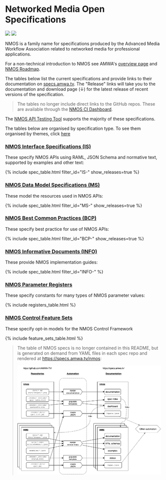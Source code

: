# Networked Media Open Specifications

<a href="https://github.com/AMWA-TV/nmos/actions?query=workflow%3ALint"><img src="https://github.com/AMWA-TV/nmos/workflows/Lint/badge.svg"/></a> 
<a href="https://github.com/AMWA-TV/nmos/actions?query=workflow%3ARender"><img src="https://github.com/AMWA-TV/nmos/workflows/Render/badge.svg"/></a> 

<!-- INTRO-START -->

NMOS is a family name for specifications produced by the Advanced Media Workflow Association related to networked media for professional applications.

For a non-technical introduction to NMOS see AMWA's [overview page](https://www.amwa.tv/nmos-overview) and [NMOS Roadmap](https://static.amwa.tv/nmos-roadmap-version-2(2023-08-07).pdf).

The tables below list the current specifications and provide links to their documentation on [specs.amwa.tv](https://specs.amwa.tv). The "Release" links will take you to the documentation and download page (↓) for the latest release of recent versions of the specification.

> The tables no longer include direct links to the GitHub repos. These are available through the [NMOS CI Dashboard](https://specs.amwa.tv/nmos-dashboard/dashboard.html).

The [NMOS API Testing Tool](https://specs.amwa.tv/nmos-testing) supports the majority of these specifications.

The tables below are organised by specification type. To see them organised by themes, click [here](themes.html)


### [NMOS Interface Specifications (IS)](is/)

These specify NMOS APIs using RAML, JSON Schema and normative text, supported by examples and other text:

{% include spec_table.html filter_id="IS-" show_releases=true %}

### [NMOS Data Model Specifications (MS)](ms/)

These model the resources used in NMOS APIs:

{% include spec_table.html filter_id="MS-" show_releases=true %}

### [NMOS Best Common Practices (BCP)](bcp/)

These specify best practice for use of NMOS APIs:

{% include spec_table.html filter_id="BCP-" show_releases=true %}

### [NMOS Informative Documents (INFO)](info/)

These provide NMOS implementation guides:

{% include spec_table.html filter_id="INFO-" %}

### [NMOS Parameter Registers](https://specs.amwa.tv/nmos-parameter-registers)

These specify constants for many types of NMOS parameter values:

{% include registers_table.html %}

### [NMOS Control Feature Sets](https://specs.amwa.tv/nmos-control-feature-sets)

These specify opt-in models for the NMOS Control Framework

{% include feature_sets_table.html %}

<!-- INTRO-END -->

> The table of NMOS specs is no longer contained in this README, but is generated on demand from YAML files in each spec repo and rendered at <https://specs.amwa.tv/nmos>:
>
> ![NMOS Spec Render](docs/images/nmos-spec-render.drawio.png)
